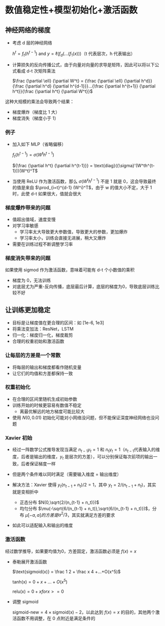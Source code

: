 # 数值稳定性+模型初始化+激活函数

## 神经网络的梯度

- 考虑 d 层的神经网络

  $h^t = f_t(h^{t-1})~\text{and}~y=\ell(f_d(...(f_1(x)))$（t 代表层次，h 代表输出）

- 计算损失的反向传播公式，由于向量对向量的求导是矩阵，因此可以将以下公式看成 d-t 次矩阵乘法

  $\frac {\partial \ell} {\partial W^t} = {\frac {\partial \ell} {\partial h^d}}{\frac {\partial h^d} {\partial h^{d-1}}}...{\frac {\partial h^{t+1}} {\partial h^t}}{\frac {\partial h^t} {\partial W^t}}$

这种大规模的乘法会导致两个结果：

- 梯度爆炸（梯度比 1 大）
- 梯度消失（梯度小于 1）

### 例子

- 加入如下 MLP（省略偏移）

   $f_t(h^{t-1}) = \sigma(W^th^{t-1})$

  ${\frac {\partial h^t} {\partial h^{t-1}}} = \text{diag}({\sigma}'(W^th^{t-1}))(W^t)^T$

- 当使用 ReLU 作为激活函数，那么 $\sigma({W^th^{t-1}})$ 不是 1 就是 0，这会导致最终的值是来自 $\prod_{i=t}^{d-1} (W^i)^T$，由于 w 的值大小不定，大于 1 时，此使 d-t 如果很大，值就会很大

### 梯度爆炸带来的问题

- 值超出值域，速度变慢
- 对学习率敏感
  - 学习率太大导致更大参数值，导致更大的参数，更加爆炸
  - 学习率太小，训练会直接无进展，稍大又爆炸
- 需要在训练过程不断调整学习率

### 梯度消失带来的问题

如果使用 sigmod 作为激活函数，意味着可能有 d-t 个小数值的乘积

- 梯度为 0，无法训练
- 对底层尤为严重-反向传播，底层最后计算，底层的梯度为0，导致底层训练比较不好

## 让训练更加稳定

- 目标是让梯度值在更合理的区间：如 [1e-6, 1e3]
- 将乘法变加法：ResNet，LSTM
- 归一化：梯度归一化，梯度裁剪
- 合理的权重初始和激活函数

### 让每层的方差是一个常数

- 将每层的输出和梯度都看作随机变量
- 让它们的均值和方差都保持一致

### 权重初始化

- 在合理的区间里随机生成初始参数
- 训练开始的时候更容易有数值不稳定
  - 离最优解远的地方梯度可能比较大
- 使用 $N(0,0.01)$ 初始化可能对小网络没问题，但不能保证深度神经网络也没问题

### Xavier 初始

- 经过一阵数学公式推导发现当满足 $n_{t-1}y_t = 1$ 和 $n_ty_t = 1$（$n_{t-1}$代表输入的维度，后者是输出的维度，$y_t$ 是层次的方差），可以分别保证每次前项的输出一致，后者保证梯度一样

- 但是两个条件难以同时满足（需要输入维度 = 输出维度）

- 解决方法：Xavier 使得 $y_t(n_{t-1} + n_t)/2=1$，其中 $y_t = 2/(n_{t-1} + n_t)$，其实就是变相折中
  - 正态分布 $N(0,\sqrt{2/(n_{t-1} + n_t)})$
  - 均匀分布 $\mu(-\sqrt{6/(n_{t-1} + n_t)},\sqrt{6/(n_{t-1} + n_t)})$，分布 $\mu[-a, a]的方差是$$a^2/3$，其实就满足方差的要求
- 如此可以适配输入和输出的维度

### 激活函数

经过数学推导，如果要均值为0，方差固定，激活函数必须是 $f(x) = x$

- 泰勒展开激活函数

  $\text{sigmoid(x)} = \frac 1 2 + \frac x 4 +...+O(x^5)$

  $\text{tanh(x)} = 0 + x +...+O(x^5)$

  $\text{relu(x)} = 0 + x for x>=0$

- 调整 sigmoid

  $\text{sigmoid-new} = 4 \times \text{sigmoid(x)} - 2$，以此达到 $f(x) = x$ 的目的，其他两个激活函数不用调整，在 0 点附近是满足条件的